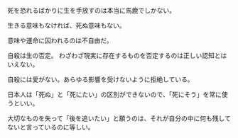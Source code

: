 死を恐れるばかりに生を手放すのは本当に馬鹿でしかない。

生きる意味もなければ、死ぬ意味もない。

意味や運命に囚われるのは不自由だ。

自殺は生の否定。
わざわざ現実に存在するものを否定するのは正しい認知とはいえない。

自殺には愛がない。あらゆる影響を受けないように拒絶している。

日本人は「死ぬ」と「死にたい」の区別ができないので、「死にそう」を常に使うといい。

大切なものを失って「後を追いたい」と願うのは、それが自分の中に何も残してないと言っているのに等しい。
